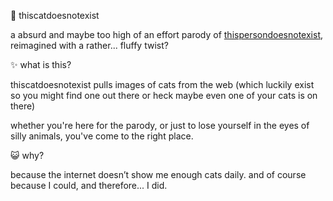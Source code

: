 🚗 thiscatdoesnotexist

a absurd and maybe too high of an effort parody of [thispersondoesnotexist](https://thispersondoesnotexist.com), reimagined with a rather... fluffy twist?

✨ what is this?

thiscatdoesnotexist pulls images of cats from the web (which luckily exist so you might find one out there or heck maybe even one of your cats is on there)

whether you're here for the parody, or just to lose yourself in the eyes of silly animals, you've come to the right place.

😺 why?

because the internet doesn’t show me enough cats daily.
and of course because I could, and therefore... I did.
